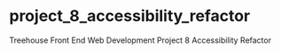 # project_8_accessibility_refactor
Treehouse Front End Web Development Project 8 Accessibility Refactor
